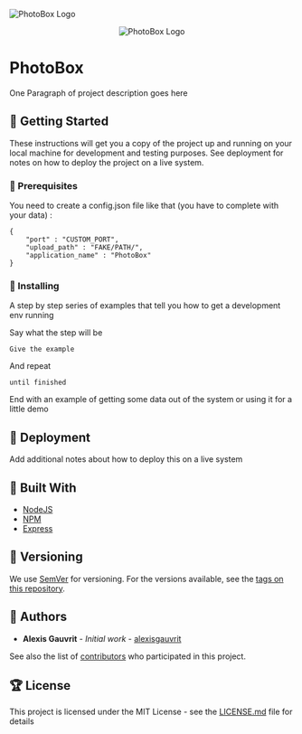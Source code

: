 ![PhotoBox Logo](https://github.com/alexisgauvrit/PhotoBox/blob/Road-to-version-2.0/Dist/images/favicon.ico)

<p align="center">
  <img alt="PhotoBox Logo" src="https://github.com/alexisgauvrit/PhotoBox/blob/Road-to-version-2.0/Dist/images/favicon.ico">
</p>

# PhotoBox

One Paragraph of project description goes here

## :rocket: Getting Started

These instructions will get you a copy of the project up and running on your local machine for development and testing purposes. See deployment for notes on how to deploy the project on a live system.

### :triangular_ruler: Prerequisites

You need to create a config.json file like that (you have to complete with your data) :

```
{
    "port" : "CUSTOM_PORT",
    "upload_path" : "FAKE/PATH/",
    "application_name" : "PhotoBox"
}
```

### :wrench: Installing

A step by step series of examples that tell you how to get a development env running

Say what the step will be

```
Give the example
```

And repeat

```
until finished
```

End with an example of getting some data out of the system or using it for a little demo

## :metal: Deployment

Add additional notes about how to deploy this on a live system

## :hammer: Built With

* [NodeJS](https://nodejs.org/)
* [NPM](https://www.npmjs.com/)
* [Express](https://expressjs.com/)

## :open_file_folder: Versioning

We use [SemVer](http://semver.org/) for versioning. For the versions available, see the [tags on this repository](https://github.com/alexisgauvrit/PhotoBox/tags). 

## :handshake: Authors

* **Alexis Gauvrit** - *Initial work* - [alexisgauvrit](https://github.com/alexisgauvrit)

See also the list of [contributors](https://github.com/alexisgauvrit/PhotoBox/graphs/contributors) who participated in this project.

## :trophy: License

This project is licensed under the MIT License - see the [LICENSE.md](LICENSE.md) file for details